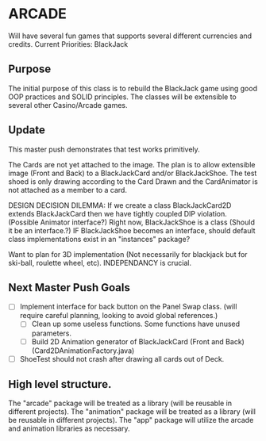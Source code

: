 # ARCADE

Will have several fun games that supports several different currencies and credits.
Current Priorities:
BlackJack

## Purpose

The initial purpose of this class is to rebuild the BlackJack game using good OOP practices and SOLID principles.
The classes will be extensible to several other Casino/Arcade games.

## Update

This master push demonstrates that test works primitively.

The Cards are not yet attached to the image.
The plan is to allow extensible image (Front and Back) to a BlackJackCard and/or BlackJackShoe.
The test shoed is only drawing according to the Card Drawn and the CardAnimator is not attached as a member to a card.

DESIGN DECISION DILEMMA:
If we create a class BlackJackCard2D extends BlackJackCard then we have tightly coupled DIP violation. (Possible Animator interface?)
Right now, BlackJackShoe is a class (Should it be an interface.?)
IF BlackJackShoe becomes an interface, should default class implementations exist in an "instances" package?

Want to plan for 3D implementation (Not necessarily for blackjack but for ski-ball, roulette wheel, etc).
INDEPENDANCY is crucial.

## Next Master Push Goals
- [ ] Implement interface for back button on the Panel Swap class. (will require careful planning, looking to avoid global references.)
  - [ ] Clean up some useless functions. Some functions have unused parameters.
  - [ ] Build 2D Animation generator of BlackJackCard (Front and Back) (Card2DAnimationFactory.java)

- [ ] ShoeTest should not crash after drawing all cards out of Deck.

## High level structure.

The "arcade" package will be treated as a library (will be reusable in different projects).
The "animation" package will be treated as a library (will be reusable in different projects).
The "app" package will utilize the arcade and animation libraries as necessary.
